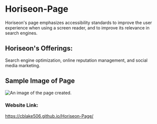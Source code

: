 # Horiseon-Page
Horiseon's page emphasizes accessibility standards to improve the user experience when using a screen reader, and to improve its relevance in search engines.

## Horiseon's Offerings:

Search engine optimization, online reputation management, and social media marketing.

## Sample Image of Page
![An image of the page created.](./assets/images/example-image.png)

### Website Link:
https://cblake506.github.io/Horiseon-Page/